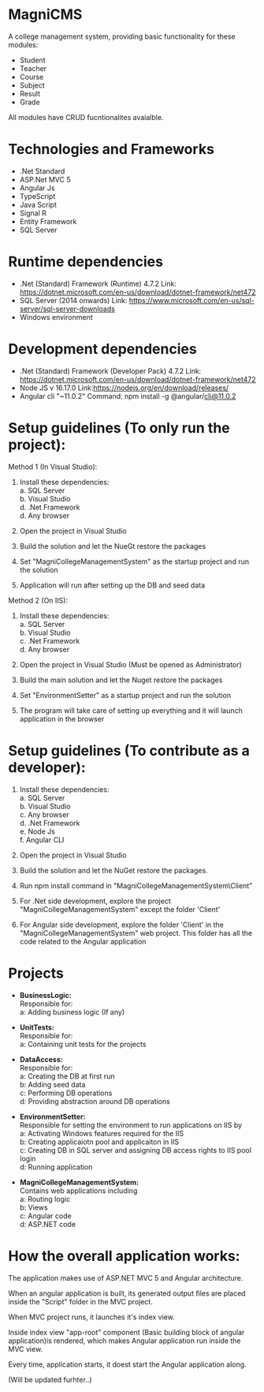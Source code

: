 # MagniCMS
A college management system, providing  basic functionality for these modules: 

* Student
* Teacher
* Course
* Subject 
* Result 
* Grade

All modules have CRUD fucntionalites avaialble. 

# Technologies and Frameworks

* .Net Standard
* ASP.Net MVC 5
* Angular Js 
* TypeScript
* Java Script 
* Signal R
* Entity Framework 
* SQL Server

# Runtime dependencies
* .Net (Standard) Framework  (Runtime) 4.7.2
Link: https://dotnet.microsoft.com/en-us/download/dotnet-framework/net472 
* SQL Server (2014 onwards)
Link: https://www.microsoft.com/en-us/sql-server/sql-server-downloads
* Windows environment

# Development dependencies
* .Net (Standard) Framework  (Developer Pack) 4.7.2
Link: https://dotnet.microsoft.com/en-us/download/dotnet-framework/net472 
* Node JS v 16.17.0  Link:https://nodejs.org/en/download/releases/
* Angular cli "~11.0.2" Command: npm install -g @angular/cli@11.0.2
    
# Setup guidelines (To only run the project):
Method 1 (In Visual Studio):
1) Install these dependencies:
    <br/>a. SQL Server
    <br/>b. Visual Studio
    <br/>d. .Net Framework
    <br/>d. Any browser
    
2) Open the project in Visual Studio
3) Build the solution and let the NueGt restore the packages
4) Set "MagniCollegeManagementSystem" as the startup project and run the solution
5) Application will run after setting up the DB and seed data
    
Method 2 (On IIS):
1) Install these dependencies:
    <br/>a. SQL Server
    <br/>b. Visual Studio
    <br/>c. .Net Framework
    <br/>d. Any browser
    
2) Open the project in Visual Studio (Must be opened as Administrator)
3) Build the main solution and let the Nuget restore the packages
4) Set "EnvironmentSetter" as a startup project and run the solution
5) The program will take care of setting up everything and it will launch application in the browser

# Setup guidelines (To contribute as a developer):

1) Install these dependencies:
    <br/>a. SQL Server
    <br/>b. Visual Studio
    <br/>c. Any browser
    <br/>d. .Net Framework
    <br/>e. Node Js
    <br/>f. Angular CLI

2) Open the project in Visual Studio
3) Build the solution and let the NuGet restore the packages.
4) Run npm install command in  "MagniCollegeManagementSystem\Client"
4) For .Net side development, explore the project "MagniCollegeManagementSystem" except the folder 'Client'
5) For Angular side development, explore the folder 'Client' in the "MagniCollegeManagementSystem" web project. This folder has all the code related to the Angular application

# Projects
* <b>  BusinessLogic:</b>
<br> Responsible for:
<br> a: Adding business logic (If any)

* <b>  UnitTests:</b>
<br> Responsible for:
<br> a: Containing unit tests for the projects

* <b>  DataAccess:</b>
<br> Responsible for:
<br> a: Creating the DB at first run
<br> b: Adding seed data
<br> c: Performing DB operations
<br> d: Providing abstraction around DB operations


 * <b> EnvironmentSetter:</b>
<br> Responsible for setting the environment to run applications on IIS by
<br> a: Activating Windows features required for the IIS
<br> b: Creating applicaiotn pool and applicaiton in IIS
<br> c: Creating DB in SQL server and assigning  DB access rights to IIS pool login
<br> d: Running application

* <b>  MagniCollegeManagementSystem:</b>
<br> Contains web applications including
<br> a: Routing logic
<br> b: Views
<br> c: Angular code
<br> d: ASP.NET code

# How the overall application works:
The application makes use of ASP.NET MVC 5 and Angular architecture.

When an angular application is built, its generated output files are placed inside the "Script" folder in the MVC project.

When MVC project runs, it launches it's index view.  

Inside index view "app-root" component (Basic building block of angular application)is rendered, which makes Angular application run inside the MVC view.

Every time, application starts, it doest start the Angular application along. 

(Will be updated furhter..)
